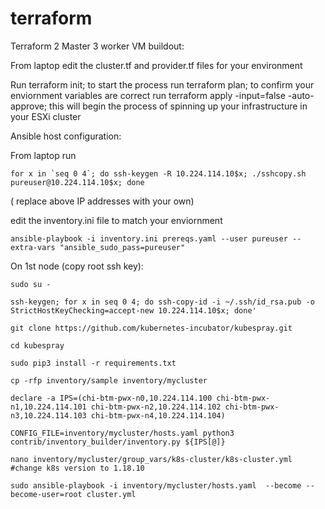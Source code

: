 # terraform
Terraform 2 Master 3 worker VM buildout:

From laptop edit the cluster.tf and provider.tf files for your environment

Run terraform init; to start the process
run terraform plan; to confirm your enviornment variables are correct
run terraform apply -input=false -auto-approve; this will begin the process of spinning up your infrastructure in your ESXi cluster


Ansible host configuration:

From laptop run

```
for x in `seq 0 4`; do ssh-keygen -R 10.224.114.10$x; ./sshcopy.sh pureuser@10.224.114.10$x; done
```
( replace above IP addresses with your own)


edit the inventory.ini file to match your enviornment

```
ansible-playbook -i inventory.ini prereqs.yaml --user pureuser --extra-vars "ansible_sudo_pass=pureuser"
```


On 1st node (copy root ssh key):
```
sudo su -
```
```
ssh-keygen; for x in seq 0 4; do ssh-copy-id -i ~/.ssh/id_rsa.pub -o StrictHostKeyChecking=accept-new 10.224.114.10$x; done'
```
```
git clone https://github.com/kubernetes-incubator/kubespray.git
```
```
cd kubespray
```
```
sudo pip3 install -r requirements.txt

cp -rfp inventory/sample inventory/mycluster

declare -a IPS=(chi-btm-pwx-n0,10.224.114.100 chi-btm-pwx-n1,10.224.114.101 chi-btm-pwx-n2,10.224.114.102 chi-btm-pwx-n3,10.224.114.103 chi-btm-pwx-n4,10.224.114.104)

CONFIG_FILE=inventory/mycluster/hosts.yaml python3 contrib/inventory_builder/inventory.py ${IPS[@]}

nano inventory/mycluster/group_vars/k8s-cluster/k8s-cluster.yml #change k8s version to 1.18.10

sudo ansible-playbook -i inventory/mycluster/hosts.yaml  --become --become-user=root cluster.yml
```
